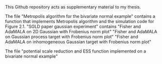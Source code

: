 This Github repository acts as supplementary material to my thesis.


The file "Metropolis algorithm for the bivariate normal example" contains a function that implements Metropolis algorithm and the simulation code for Figure 2.1.
"SGLD paper gaussian experiment" contains 
"Fisher and AdaMALA on 2D Gaussian with Frobenius norm plot"
"Fisher and AdaMALA on Gaussian process target with Frobenius norm plot"
"Fisher and AdaMALA on inhomogeneous Gaussian target with Frobenius norm plot" 

The file "potential scale reduction and ESS function implemented on a bivariate normal example" 
